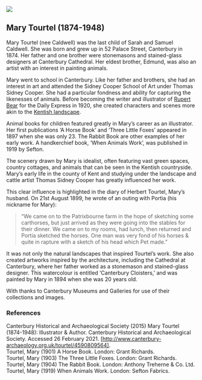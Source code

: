 <a href="https://dev.visual-essays.app"><img src="https://dev-visual-essays.netlify.app/images/ve-button.png"></a>

<param ve-config title="Mary Tourtel (1874-1948)" author="Grace Conium" layout="vtl" banner="images/banners/19c.jpg"> 

<param ve-entity eid="Q29303" aliases="Canterbury">

## Mary Tourtel (1874-1948)

Mary Tourtel (nee Caldwell) was the last child of Sarah and Samuel Caldwell. She was born and grew up in 52 Palace Street, Canterbury in 1874. Her father and one brother were stonemasons and stained-glass designers at Canterbury Cathedral. Her eldest brother, Edmund, was also an artist with an interest in painting animals. 
<param ve-image url="images/tourtelcantmus.jpg" label="©Canterbury Museums and Galleries. Mary Tourtel at her home in Palace Street, Canterbury. Circa 1895."> 
<param ve-map center="Q29303" zoom="8">

Mary went to school in Canterbury. Like her father and brothers, she had an interest in art and attended the Sidney Cooper School of Art under Thomas Sidney Cooper. She had a particular fondness and ability for capturing the likenesses of animals. Before becoming the writer and illustrator of [Rupert Bear](/20c/20c-rupert-bear) for the Daily Express in 1920, she created characters and scenes more akin to the [Kentish landscape](/landscape/kentish-landscape). 
<param ve-image url="images/tourtel2cantmus.jpg" label="©Canterbury Museums and Galleries. Mary Tourtel at her home in Palace Street, Canterbury. Circa 1895."> 
<param ve-map center="Q29303" zoom="8">

Animal books for children featured greatly in Mary’s career as an illustrator. Her first publications ‘A Horse Book’ and ‘Three Little Foxes’ appeared in 1897 when she was only 23. The Rabbit Book are other examples of her early work. A handkerchief book, ‘When Animals Work’, was published in 1919 by Sefton. 
<param ve-image url="images/tourtel4cantmus.jpg" label="©Canterbury Museums and Galleries. Three Little Foxes."> 
<param ve-map center="Q29303" zoom="8">

The scenery drawn by Mary is idealist, often featuring vast green spaces, country cottages, and animals that can be seen in the Kentish countryside. Mary’s early life in the county of Kent and studying under the landscape and cattle artist Thomas Sidney Cooper has greatly influenced her work. 
<param ve-image url="images/tourtelcantmus.jpg" label="©Canterbury Museums and Galleries. Gentleness from ‘Horses at Work’."> 
<param ve-map center="Q29303" zoom="8">

This clear influence is highlighted in the diary of Herbert Tourtel, Mary’s husband. On 21st August 1899, he wrote of an outing with Portia (his nickname for Mary): 

>“We came on to the Patrixbourne farm in the hope of sketching some carthorses, but just arrived as they were going into the stables for their dinner. We came on to my rooms, had lunch, then returned and Portia sketched the horses. One man was very fond of his horses & quite in rapture with a sketch of his head which Pet made.”
<param ve-image url="images/tourtel3cantmus.jpg" label="©Canterbury Museums and Galleries. Kicking from ‘Horses at Work’."> 
<param ve-map center="Q29303" zoom="8">

It was not only the natural landscapes that inspired Tourtel’s work. She also created artworks inspired by the architecture, including the Cathedral at Canterbury, where her father worked as a stonemason and stained-glass designer. This watercolour is entitled ‘Canterbury Cloisters,’ and was painted by Mary in 1894 when she was 20 years old. 
<param ve-image url="images/tourtel3cantmus.jpg" label="©Canterbury Museums and Galleries. Canterbury Cloisters."> 
<param ve-map center="Q29303" zoom="8">
 
With thanks to Canterbury Museums and Galleries for use of their collections and images. 

### References

Canterbury Historical and Archaeological Society (2015) Mary Tourtel (1874-1948): Illustrator & Author. Canterbury Historical and Archaeological Society. Accessed 26 February 2021. [http://www.canterbury-archaeology.org.uk/tourtel/4590809564].    
Tourtel, Mary (1901) A Horse Book. London: Grant Richards.   
Tourtel, Mary (1903) The Three Little Foxes. London: Grant Richards.   
Tourtel, Mary (1904) The Rabbit Book. London: Anthony Treherne & Co. Ltd.   
Tourtel, Mary (1919) When Animals Work. London: Sefton Fabrics.    


